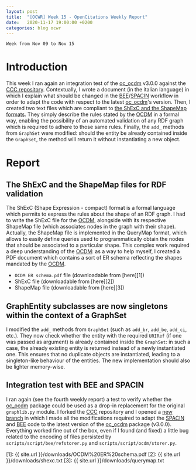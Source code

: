 ```yaml
---
layout: post
title:  "[OCWR] Week 15 - OpenCitations Weekly Report"
date:   2020-11-17 19:00:00 +0200
categories: blog ocwr
---
```

`Week from Nov 09 to Nov 15`

# Introduction
This week I ran again an integration test of the [oc_ocdm][oc_ocdm_github] v3.0.0 against the [CCC repository][ccc]. Contextually, I 
wrote a document (in the italian language) in which I explain what should be changed in the [BEE][bee]/[SPACIN][spacin] workflow in 
order to adapt the code with respect to the latest [oc_ocdm][oc_ocdm_github]'s version. Then, I created two text files which are 
compliant to [the ShExC and the ShapeMap formats][shex_io]. They simply describe the rules stated by the [OCDM][ocdm-2.0.1] in a formal 
way, enabling the possibility of an automated validation of any RDF graph which is required to adhere to those same rules. Finally, the 
`add_` methods from `GraphSet` were modified: should the entity be already contained inside the `GraphSet`, the method will return it 
without instantiating a new object.

# Report

## The ShExC and the ShapeMap files for RDF validation
The ShExC (Shape Expression - compact) format is a formal language which permits to express the rules about the shape of an RDF graph. I 
had to write the ShExC file for the [OCDM][ocdm-2.0.1], alongside with its respective ShapeMap file (which associates nodes in the graph 
with their shape). Actually, the ShapeMap file is implemented in the QueryMap format, which allows to easily define queries used to 
programmatically obtain the nodes that should be associated to a particular shape. This complex work required a deep understanding of 
the [OCDM][ocdm-2.0.1]: as a way to help myself, I created a PDF 
document which contains a sort of ER schema reflecting the shapes mandated by the [OCDM][ocdm-2.0.1].

  * `OCDM ER schema.pdf` file (downloadable from [here][1])
  * ShExC file (downloadable from [here][2])
  * ShapeMap file (downloadable from [here][3])

## GraphEntity subclasses are now singletons within the context of a GraphSet
I modified the `add_` methods from `GraphSet` (such as `add_br`, `add_be`, `add_ci`, etc.). They now check whether the entity with the 
required `URIRef` (if one was passed as argument) is already contained inside the `GraphSet`: in such a case, the already existing entity
is returned instead of a newly instantiated one. This ensures that no duplicate objects are instantiated, leading to a singleton-like 
behaviour of the entities. The new implementation should also be lighter memory-wise.

## Integration test with BEE and SPACIN
I ran again (see the fourth weekly report) a test to verify whether the [oc_ocdm][oc_ocdm_github] package could be used as a drop-in 
replacement for the original `graphlib.py` module. I forked the [CCC][ccc] repository and I opened a [new branch][ccc_branch] in which I 
made all the modifications required to adapt the [SPACIN][spacin] and [BEE][bee] code to the latest version of the
[oc_ocdm][oc_ocdm_github] package (v3.0.0). Everything worked fine out of the box, even if I found (and fixed) a little bug related to 
the encoding of files persisted by `scripts/script/bee/refstorer.py` and `scripts/script/ocdm/storer.py`.

[oc_ocdm_github]:      https://github.com/iosonopersia/oc_ocdm
[shex_io]:             https://shex.io
[ccc]:                 https://github.com/opencitations/ccc
[ccc_branch]:          https://github.com/iosonopersia/ccc/tree/replace_graphlib_with_oc_ocdm
[spacin]:              https://github.com/opencitations/script/tree/master/spacin
[bee]:                 https://github.com/opencitations/script/tree/master/bee
[ocdm-2.0.1]:          https://figshare.com/articles/Metadata_for_the_OpenCitations_Corpus/3443876
[1]:                   {{ site.url }}/downloads/OCDM%20ER%20schema.pdf
[2]:                   {{ site.url }}/downloads/shexc.txt
[3]:                   {{ site.url }}/downloads/querymap.txt
